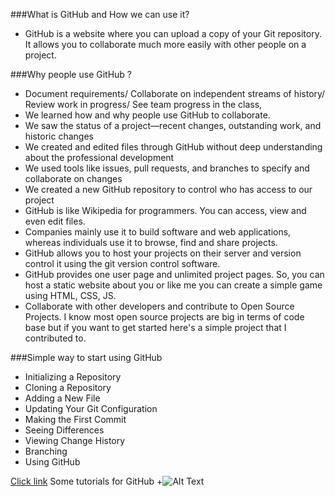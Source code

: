 ###What is GitHub and How we can use it?             
+ GitHub is a website where you can upload a copy of your Git repository. It allows you to collaborate much more easily with other people on a project. 

###Why people use GitHub ? 
+ Document requirements/ Collaborate on independent streams of history/ Review work in progress/ See team progress
  in the class,
+ We learned how and why people use GitHub to collaborate.
+ We saw the status of a project—recent changes, outstanding work, and historic changes
+ We created and edited files through GitHub without deep understanding about the professional development
+ We used tools like issues, pull requests, and branches to specify and collaborate on changes
+ We created a new GitHub repository to control who has access to our project
+ GitHub is like Wikipedia for programmers. You can access, view and even edit files. 
+ Companies mainly use it to build software and web applications, whereas individuals use it to browse, find and share projects.
+ GitHub allows you to host your projects on their server and version control it using the git version control software. 
+ GitHub provides one user page and unlimited project pages. So, you can host a static website about you or like me you can create a    simple game using HTML, CSS, JS.
+ Collaborate with other developers and contribute to Open Source Projects. I know most open source projects 
  are big in terms of code base but if you want to get started here's a simple project that I contributed to. 

###Simple way to start using GitHub
+ Initializing a Repository
+ Cloning a Repository
+ Adding a New File
+ Updating Your Git Configuration
+ Making the First Commit
+ Seeing Differences
+ Viewing Change History
+ Branching
+ Using GitHub

[Click link](http://www.stat.cmu.edu/~nicolask/githubinstructions.html) Some tutorials for GitHub
+![Alt Text](https://www.packtpub.com/sites/default/files/Article-Images/9479_08_01.png) 
